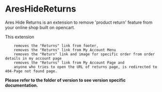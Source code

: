 # AresHideReturns

Ares Hide Returns is an extension to remove 'product return' feature from your online shop built on opencart.

This extension


        removes the "Returns" link from footer,
        removes the "Returns" link from My Account Menu
        removes the "Return" link and image for specific order from order details in my account page
        removes the "Returns" link from My Account Page and
        anyone who tries to open the URL of returns page, is redirected to 404-Page not found page.


**Please refer to the folder of version to see version specific documentation.**